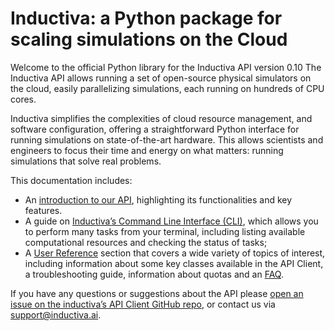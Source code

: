 # Inductiva: a Python package for scaling simulations on the Cloud

Welcome to the official Python library for the Inductiva API version 0.10
The Inductiva API allows running a set of open-source physical
simulators on the cloud, easily parallelizing simulations, each running
on hundreds of CPU cores.

Inductiva simplifies the complexities of cloud resource management, and software
configuration, offering a straightforward Python interface for running simulations
on state-of-the-art hardware. This allows scientists and engineers to focus their
time and energy on what matters: running simulations that solve real problems.

This documentation includes:
- An [introduction to our API](./intro_to_api/), highlighting its functionalities and key features.
- A guide on [Inductiva’s Command Line Interface (CLI)](./cli/cli-overview.md), which
allows you to perform many tasks from your terminal, including listing available
computational resources and checking the status of tasks;
- A [User Reference](./api_reference/computational_resources/index.md) section 
that covers a wide variety of topics of interest, including information about
some key classes available in the API Client, a troubleshooting guide, information
about quotas and an [FAQ](./api_reference/faq.md).

If you have any questions or suggestions about the API please
[open an issue on the inductiva’s API Client GitHub repo](https://github.com/inductiva/inductiva/issues),
or contact us via [support@inductiva.ai](mailto:support@inductiva.ai).
